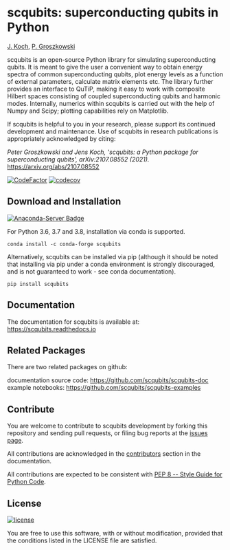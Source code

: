 scqubits: superconducting qubits in Python
===========================================

[J. Koch](https://github.com/jkochNU), [P. Groszkowski](https://github.com/petergthatsme)


scqubits is an open-source Python library for simulating superconducting qubits. It is meant to give the user
a convenient way to obtain energy spectra of common superconducting qubits, plot energy levels as a function of
external parameters, calculate matrix elements etc. The library further provides an interface to QuTiP, making it
easy to work with composite Hilbert spaces consisting of coupled superconducting qubits and harmonic modes.
Internally, numerics within scqubits is carried out with the help of Numpy and Scipy; plotting capabilities rely on
Matplotlib.

If scqubits is helpful to you in your research, please support its continued 
development and maintenance. Use of scqubits in research publications is 
appropriately acknowledged by citing:

_Peter Groszkowski and Jens Koch, 'scqubits:  a Python package for superconducting 
qubits', arXiv:2107.08552 (2021)._ https://arxiv.org/abs/2107.08552


[![CodeFactor](https://www.codefactor.io/repository/github/scqubits/scqubits/badge)](https://www.codefactor.io/repository/github/scqubits/scqubits)
[![codecov](https://codecov.io/gh/scqubits/scqubits/branch/master/graph/badge.svg?token=PUBXSHF6HU)](https://codecov.io/gh/scqubits/scqubits)


Download and Installation
-------------------------

[![Anaconda-Server Badge](https://anaconda.org/conda-forge/scqubits/badges/downloads.svg)](https://anaconda.org/conda-forge/scqubits)

For Python 3.6, 3.7 and 3.8, installation via conda is supported. 
```
conda install -c conda-forge scqubits
```

Alternatively, scqubits can be installed via pip (although it should be noted that installing via pip under a conda environment is strongly discouraged, and is not guaranteed to work - see conda documentation).
```
pip install scqubits
```



Documentation
-------------

The documentation for scqubits is available at: https://scqubits.readthedocs.io


Related Packages
----------------

There are two related packages on github:

documentation source code: https://github.com/scqubits/scqubits-doc   
example notebooks: https://github.com/scqubits/scqubits-examples  


Contribute
----------

You are welcome to contribute to scqubits development by forking this repository and sending pull requests, 
or filing bug reports at the
[issues page](https://github.com/scqubits/scqubits/issues).


All contributions are acknowledged in the
[contributors](https://scqubits.readthedocs.io/en/latest/contributors.html)
section in the documentation.

All contributions are expected to be consistent with [PEP 8 -- Style Guide for Python Code](https://www.python.org/dev/peps/pep-0008/).


License
-------
[![license](https://img.shields.io/badge/license-New%20BSD-blue.svg)](http://en.wikipedia.org/wiki/BSD_licenses#3-clause_license_.28.22Revised_BSD_License.22.2C_.22New_BSD_License.22.2C_or_.22Modified_BSD_License.22.29)

You are free to use this software, with or without modification, provided that the conditions listed in the LICENSE file are satisfied.
